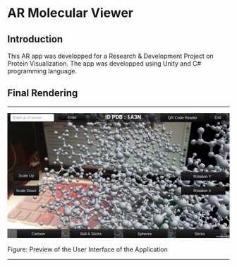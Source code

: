 # AR Molecular Viewer

## Introduction 
This AR app was developped for a Research &amp; Development Project on Protein Visualization. The app was developped using Unity and C# programming language.

## Final Rendering
_____________________________
![alt text](https://github.com/ElieSol/AR_Molecular_Viewer/blob/master/demo1.png)

Figure: Preview of the User Interface of the Application
_____________________________

